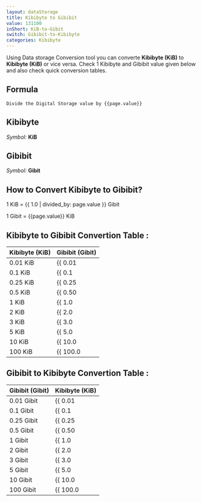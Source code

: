 ```yaml
---
layout: dataStorage
title: Kibibyte to Gibibit
value: 131100
inShort: KiB-to-Gibit
switch: Gibibit-to-Kibibyte
categories: Kibibyte
---
```


Using Data storage Conversion tool you can converte **Kibibyte (KiB)** to **Kibibyte (KiB)** or vice versa. Check 1 Kibibyte and Gibibit value given below and also check quick conversion tables.

## Formula
`Divide the Digital Storage value by {{page.value}}`

## Kibibyte
*Symbol:* **KiB**

## Gibibit
*Symbol:* **Gibit**

## How to Convert Kibibyte to Gibibit?

1 KiB = {{ 1.0 | divided_by: page.value }} Gibit

1 Gibit = {{page.value}} KiB


## Kibibyte to Gibibit Convertion Table :

| Kibibyte (KiB) | Gibibit (Gibit) |
| ---- | ---- |
| 0.01 KiB | {{ 0.01 | divided_by: page.value }} Gibit |
| 0.1 KiB | {{ 0.1 | divided_by: page.value }} Gibit |
| 0.25 KiB | {{ 0.25 | divided_by: page.value }} Gibit |
| 0.5 KiB | {{ 0.50 | divided_by: page.value }} Gibit |
| 1 KiB | {{ 1.0 | divided_by: page.value }} Gibit |
| 2 KiB | {{ 2.0 | divided_by: page.value }} Gibit |
| 3 KiB | {{ 3.0 | divided_by: page.value }} Gibit |
| 5 KiB | {{ 5.0 | divided_by: page.value }} Gibit |
| 10 KiB | {{ 10.0 | divided_by: page.value }} Gibit |
| 100 KiB | {{ 100.0 | divided_by: page.value }} Gibit |

## Gibibit to Kibibyte Convertion Table :

| Gibibit (Gibit) | Kibibyte (KiB) |
| ---- | ---- |
| 0.01 Gibit | {{ 0.01 | times: page.value }} KiB |
| 0.1 Gibit | {{ 0.1 | times: page.value }} KiB |
| 0.25 Gibit | {{ 0.25 | times: page.value }} KiB |
| 0.5 Gibit | {{ 0.50 | times: page.value }} KiB |
| 1 Gibit | {{ 1.0 | times: page.value }} KiB |
| 2 Gibit | {{ 2.0 | times: page.value }} KiB |
| 3 Gibit | {{ 3.0 | times: page.value }} KiB |
| 5 Gibit | {{ 5.0 | times: page.value }} KiB |
| 10 Gibit | {{ 10.0 | times: page.value }} KiB |
| 100 Gibit | {{ 100.0 | times: page.value }} KiB |


<script>
document.getElementById('selectInput')[5].selected = true
document.getElementById('selectOutput')[11].selected = true
</script>
